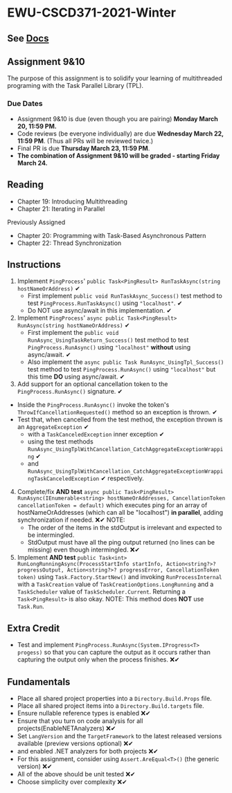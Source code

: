 # EWU-CSCD371-2021-Winter

## See [Docs](Docs)

## Assignment 9&10

The purpose of this assignment is to solidify your learning of multithreaded programing
with the Task Parallel Library (TPL).

### Due Dates

- Assignment 9&10 is due (even though you are pairing) **Monday March 20, 11:59 PM.**
- Code reviews (be everyone individually) are due **Wednesday March 22, 11:59 PM**. (Thus all PRs will be reviewed twice.)
- Final PR is due **Thursday March 23, 11:59 PM**.
- **The combination of Assignment 9&10 will be graded - starting Friday March 24.**

## Reading

- Chapter 19: Introducing Multithreading
- Chapter 21: Iterating in Parallel

Previously Assigned

- Chapter 20: Programming with Task-Based Asynchronous Pattern
- Chapter 22: Thread Synchronization

## Instructions

1. Implement `PingProcess`' `public Task<PingResult> RunTaskAsync(string hostNameOrAddress)` ✔
   - First implement `public void RunTaskAsync_Success()` test method to test `PingProcess.RunTaskAsync()` using `"localhost"`. ✔
   - Do NOT use async/await in this implementation. ✔
2. Implement `PingProcess`' `async public Task<PingResult> RunAsync(string hostNameOrAddress)` ✔
   - First implement the `public void RunAsync_UsingTaskReturn_Success()` test method to test `PingProcess.RunAsync()` using `"localhost"` **without** using async/await. ✔
   - Also implement the `async public Task RunAsync_UsingTpl_Success()` test method to test `PingProcess.RunAsync()` using `"localhost"` but this time **DO** using async/await. ✔
3. Add support for an optional cancellation token to the `PingProcess.RunAsync()` signature. ✔
- Inside the `PingProcess.RunAsync()` invoke the token's `ThrowIfCancellationRequested()` method so an exception is thrown. ✔
- Test that, when cancelled from the test method, the exception thrown is an `AggregateException` ✔ 
  - with a `TaskCanceledException` inner exception ✔ 
  - using the test methods `RunAsync_UsingTplWithCancellation_CatchAggregateExceptionWrapping` ✔
  - and `RunAsync_UsingTplWithCancellation_CatchAggregateExceptionWrappingTaskCanceledException` ✔ respectively.

4. Complete/fix **AND test** `async public Task<PingResult> RunAsync(IEnumerable<string> hostNameOrAddresses, CancellationToken cancellationToken = default)` which executes ping for an array of hostNameOrAddresses (which can all be "localhost") **in parallel**, adding synchronization if needed. ❌✔
   NOTE:
      - The order of the items in the stdOutput is irrelevant and expected to be intermingled.
      - StdOutput must have all the ping output returned (no lines can be missing) even though intermingled. ❌✔
5. Implement **AND test** `public Task<int> RunLongRunningAsync(ProcessStartInfo startInfo, Action<string?>? progressOutput, Action<string?>? progressError, CancellationToken token)` using `Task.Factory.StartNew()` and invoking `RunProcessInternal` with a `TaskCreation` value of `TaskCreationOptions.LongRunning` and a `TaskScheduler` value of `TaskScheduler.Current`. Returning a `Task<PingResult>` is also okay.
   NOTE: This method does **NOT** use `Task.Run`.

## Extra Credit

- Test and implement `PingProcess.RunAsync(System.IProgress<T> progess)` so that you can capture the output as it occurs rather than capturing the output only when the process finishes. ❌✔

## Fundamentals

- Place all shared project properties into a `Directory.Build.Props` file.
- Place all shared project items into a `Directory.Build.targets` file.
- Ensure nullable reference types is enabled  ❌✔
- Ensure that you turn on code analysis for all projects(EnableNETAnalyzers)  ❌✔
- Set `LangVersion` and the `TargetFramework` to the latest released versions available (preview versions optional)   ❌✔
- and enabled .NET analyzers for both projects ❌✔
- For this assignment, consider using `Assert.AreEqual<T>()` (the generic version)  ❌✔
- All of the above should be unit tested ❌✔
- Choose simplicity over complexity ❌✔

